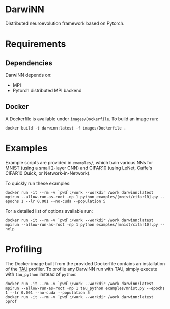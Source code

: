 # DarwiNN
Distributed neuroevolution framework based on Pytorch.

# Requirements

## Dependencies

DarwiNN depends on:
* MPI
* Pytorch distributed MPI backend

## Docker

A Dockerfile is available under `images/Dockerfile`. To build an image run:

`docker build -t darwinn:latest -f images/Dockerfile .`

# Examples

Example scripts are provided in `examples/`, which train various NNs for MNIST (using a small 2-layer CNN) and CIFAR10 (using LeNet, Caffe's CIFAR10 Quick, or Network-in-Network). 

To quickly run these examples:

```
docker run -it --rm -v `pwd`:/work --workdir /work darwinn:latest mpirun --allow-run-as-root -np 1 python examples/[mnist/cifar10].py --epochs 1 --lr 0.001 --no-cuda --population 5
```

For a detailed list of options available run:

```
docker run -it --rm -v `pwd`:/work --workdir /work darwinn:latest mpirun --allow-run-as-root -np 1 python examples/[mnist/cifar10].py --help
```

# Profiling

The Docker image built from the provided Dockerfile contains an installation of the [TAU](https://www.cs.uoregon.edu/research/tau/home.php) profiler.
To profile any DarwiNN run with TAU, simply execute with `tau_python` instead of `python`:

```
docker run -it --rm -v `pwd`:/work --workdir /work darwinn:latest mpirun --allow-run-as-root -np 1 tau_python examples/mnist.py --epochs 1 --lr 0.001 --no-cuda --population 5
docker run -it --rm -v `pwd`:/work --workdir /work darwinn:latest pprof
```
